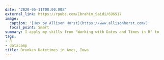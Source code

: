 ```yaml
---
date: "2020-06-11T00:00:00Z"
external_link: https://rpubs.com/Ibrahim_Saidi/696517
image:
  caption: '[Hex by Allison Horst](https://www.allisonhorst.com/)'
  focal_point: Smart
summary: I apply my skills from "Working with Dates and Times in R" to breathalyzer data from Ames, Iowa.
tags:
- R
- datacamp
title: Drunken Datetimes in Ames, Iowa
---
```

